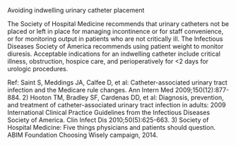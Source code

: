 Avoiding indwelling urinary catheter placement

The Society of Hospital Medicine recommends that urinary catheters not be placed or left in place for managing incontinence or for staff convenience, or for monitoring output in patients who are not critically ill. The Infectious Diseases Society of America recommends using patient weight to monitor diuresis. Acceptable indications for an indwelling catheter include critical illness, obstruction, hospice care, and perioperatively for <2 days for urologic procedures.

Ref:  Saint S, Meddings JA, Calfee D, et al: Catheter-associated urinary tract infection and the Medicare rule changes. Ann Intern Med 2009;150(12):877-884. 2) Hooton TM, Bradley SF, Cardenas DD, et al: Diagnosis, prevention, and treatment of catheter-associated urinary tract infection in adults: 2009 International Clinical Practice Guidelines from the Infectious Diseases Society of America. Clin Infect Dis 2010;50(5):625-663. 3) Society of Hospital Medicine: Five things physicians and patients should question. ABIM Foundation Choosing Wisely campaign, 2014.